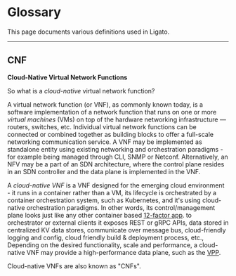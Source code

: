 # Glossary

This page documents various definitions used in Ligato.

---

## CNF

**Cloud-Native Virtual Network Functions**

So what is a *cloud-native* virtual network function? 

A virtual network function (or VNF), as commonly known today, is a software implementation of a network function that runs on one or more *virtual machines* (VMs) on top of the hardware networking infrastructure — routers, switches, etc. Individual virtual network functions can be connected or combined together as building blocks to offer a full-scale networking communication service. A VNF may be implemented as standalone entity using existing networking and orchestration paradigms - for example being managed through CLI, SNMP or Netconf. Alternatively, an NFV may be a part
of an SDN architecture, where the control plane resides in an SDN controller and the data plane is implemented in the VNF.

A *cloud-native VNF* is a VNF designed for the emerging cloud environment - it runs in a container rather than a VM, its lifecycle is orchestrated by a container orchestration system, such as Kubernetes, and it's using cloud-native orchestration paradigms. In other words, its control/management plane looks just like any other container based [12-factor app][l2-factor-app]. to orchestrator or external clients it exposes REST or gRPC APIs, data stored in centralized KV data stores, communicate over message bus, cloud-friendly logging and config, cloud friendly build & deployment process, etc., Depending on the desired functionality, scale and performance, a cloud-native VNF may provide a high-performance data plane, such as the [VPP][vpp].

Cloud-native VNFs are also known as "CNFs".

[l2-factor-app]: https://12factor.net
[vpp]: https://fd.io
